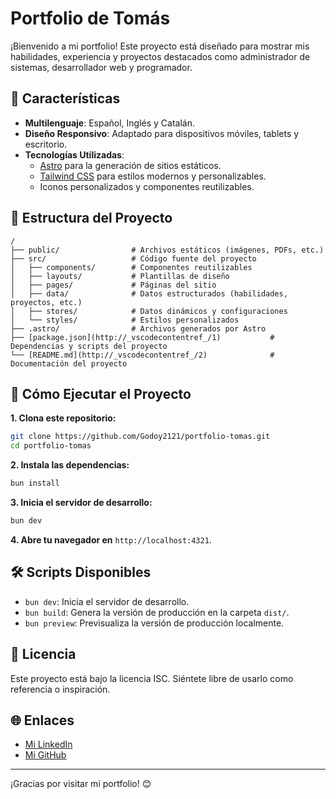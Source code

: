 # Portfolio de Tomás

¡Bienvenido a mi portfolio! Este proyecto está diseñado para mostrar mis habilidades, experiencia y proyectos destacados como administrador de sistemas, desarrollador web y programador.

## 🌟 Características

- **Multilenguaje**: Español, Inglés y Catalán.
- **Diseño Responsivo**: Adaptado para dispositivos móviles, tablets y escritorio.
- **Tecnologías Utilizadas**:
  - [Astro](https://astro.build/) para la generación de sitios estáticos.
  - [Tailwind CSS](https://tailwindcss.com/) para estilos modernos y personalizables.
  - Iconos personalizados y componentes reutilizables.

## 📂 Estructura del Proyecto

```text
/
├── public/                # Archivos estáticos (imágenes, PDFs, etc.)
├── src/                   # Código fuente del proyecto
│   ├── components/        # Componentes reutilizables
│   ├── layouts/           # Plantillas de diseño
│   ├── pages/             # Páginas del sitio
│   ├── data/              # Datos estructurados (habilidades, proyectos, etc.)
│   ├── stores/            # Datos dinámicos y configuraciones
│   └── styles/            # Estilos personalizados
├── .astro/                # Archivos generados por Astro
├── [package.json](http://_vscodecontentref_/1)           # Dependencias y scripts del proyecto
└── [README.md](http://_vscodecontentref_/2)              # Documentación del proyecto

```

## 🚀 Cómo Ejecutar el Proyecto

**1. Clona este repositorio:**
   ```sh
   git clone https://github.com/Godoy2121/portfolio-tomas.git
   cd portfolio-tomas
   ```

**2. Instala las dependencias:**
   ```sh
   bun install
   ```

**3. Inicia el servidor de desarrollo:**
   ```sh
   bun dev
   ```

**4. Abre tu navegador en** `http://localhost:4321`.

## 🛠️ Scripts Disponibles

- `bun dev`: Inicia el servidor de desarrollo.
- `bun build`: Genera la versión de producción en la carpeta `dist/`.
- `bun preview`: Previsualiza la versión de producción localmente.

## 📄 Licencia

Este proyecto está bajo la licencia ISC. Siéntete libre de usarlo como referencia o inspiración.

## 🌐 Enlaces

- [Mi LinkedIn](https://www.linkedin.com/in/antonayagodoy/)
- [Mi GitHub](https://github.com/Godoy2121)

---

¡Gracias por visitar mi portfolio! 😊
